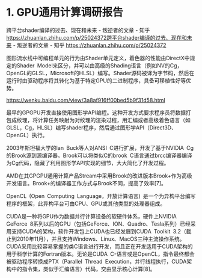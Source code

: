 # 1. GPU通用计算调研报告






跨平台shader编译的过去、现在和未来 - 叛逆者的文章 - 知乎
https://zhuanlan.zhihu.com/p/25024372跨平台shader编译的过去、现在和未来 - 叛逆者的文章 - 知乎
https://zhuanlan.zhihu.com/p/25024372



图形流水线中可编程单元的行为由Shader单元定义，着色器的性能由DirectX中规定的Shader Model来区分，并可以由高级的Shading语言（例如NV的Cg，OpenGL的GLSL，Microsoft的HLSL）编写。Shader源码被译为字节码，然后在运行时由驱动程序将其转化为基于特定GPU的二进制程序，具备可移植性好等优势。


https://wenku.baidu.com/view/3a8af916ff00bed5b9f31d58.html








最早的GPGPU开发直接使用图形学API编程。这种开发方式要求程序员将数据打包成纹理，将计算任务映射为对纹理的渲染过程，用汇编或者高级着色语言（如GLSL，Cg，HLSL）编写shader程序，然后通过图形学API（Direct3D、OpenGL）执行。



2003年斯坦福大学的Ian Buck等人对ANSI C进行扩展，开发了基于NVIDIA Cg的Brook源到源编译器。Brook可以将类似C的brook C语言通过brcc编译器编译为Cg代码，隐藏了利用图形学API实现的细节，大大简化了开发过程。





AMD在其GPGPU通用计算产品Stream中采用Brook的改进版本Brook+作为高级开发语言。Brook+的编译器工作方式与Brook不同，提高了效率[7]。





OpenCL (Open Computing Language，开放计算语言) 是一个为异构平台编写程序的框架，此异构平台可由CPU、GPU或其他类型的处理器组成。


CUDA是一种将GPU作为数据并行计算设备的软硬件体系，硬件上NVIDIA GeForce 8系列以后的GPU（包括GeForce、ION、Quadro、Tesla系列）已经采用支持CUDA的架构，软件开发包上CUDA也已经发展到CUDA Toolkit 3.2（截止到2010年11月），并且支持Windows、Linux、MacOS三种主流操作系统。CUDA采用比较容易掌握的类C语言进行开发，而且正在开发适用于CUDA架构的用于科学计算的Fortran版本。无论是CUDA C-语言或是OpenCL，指令最终都会被驱动程序转换成PTX（Parallel Thread Execution，并行线程执行，CUDA架构中的指令集，类似于汇编语言）代码，交由显示核心计算[8]。
























































